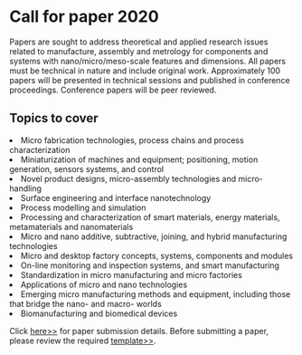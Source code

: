 # Call for paper 2020

Papers are sought to address theoretical and applied research issues related to manufacture, assembly and metrology for components and systems with nano/micro/meso-scale features and dimensions.
All papers must be technical in nature and include original work. Approximately 100 papers will be presented in technical sessions and published in conference proceedings. Conference papers will be peer reviewed.

## Topics to cover


 <li> Micro fabrication technologies, process chains and process characterization

<li> Miniaturization of machines and equipment; positioning, motion generation, sensors systems, and control

<li> Novel product designs, micro-assembly technologies and micro-handling

<li> Surface engineering and interface nanotechnology

<li> Process modelling and simulation

<li> Processing and characterization of smart materials, energy materials, metamaterials and nanomaterials

<li> Micro and nano additive, subtractive, joining, and hybrid manufacturing technologies

<li> Micro and desktop factory concepts, systems, components and modules

<li> On-line monitoring and inspection systems, and smart manufacturing

<li> Standardization in micro manufacturing and micro factories

<li> Applications of micro and nano technologies

<li> Emerging micro manufacturing methods and equipment, including those that bridge the nano- and macro- worlds

<li> Biomanufacturing and biomedical devices


Click [here>>](https://www.me.iitb.ac.in/~wcmnm/Call_for_papers.pdf) for paper submission details.
Before submitting a paper, please review the required [template>>](/4m-association/images/files/WCMNM_paper_template_1.docx).